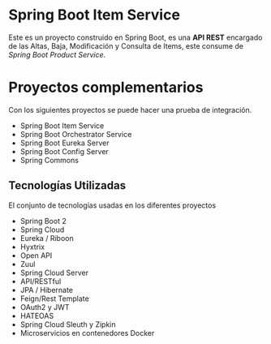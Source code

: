 # Spring Boot Item Service

Este es un proyecto construido en Spring Boot, es una **API REST**
encargado de las Altas, Baja, Modificación y Consulta de Items, este consume de *Spring Boot Product Service*.

# Proyectos complementarios

Con los siguientes proyectos se puede hacer una prueba de integración.

- Spring Boot Item Service
- Spring Boot Orchestrator Service
- Spring Boot Eureka Server
- Spring Boot Config Server
- Spring Commons

## Tecnologías Utilizadas

El conjunto de tecnologías usadas en los diferentes proyectos
-   Spring Boot 2
-   Spring Cloud
-   Eureka / Riboon
-   Hyxtrix
-   Open API
-   Zuul
-   Spring Cloud Server
-   API/RESTful
-   JPA / Hibernate
-   Feign/Rest Template
-   OAuth2 y JWT
-   HATEOAS
-   Spring Cloud Sleuth y Zipkin
-   Microservicios en contenedores Docker
 
